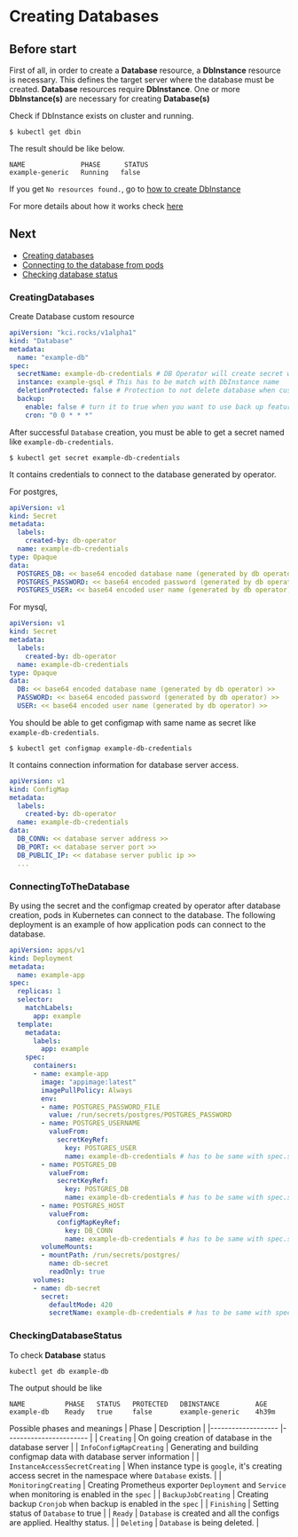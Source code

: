 # Creating Databases

## Before start

First of all, in order to create a **Database** resource, a **DbInstance** resource is necessary. This defines the target server where the database must be created. **Database** resources require **DbInstance**. One or more **DbInstance(s)** are necessary for creating **Database(s)**

Check if DbInstance exists on cluster and running.
```
$ kubectl get dbin
```

The result should be like below.
```
NAME              PHASE      STATUS
example-generic   Running   false
```

If you get `No resources found.`, go to [how to create DbInstance](creatinginstances.md)

For more details about how it works check [here](howitworks.md)

## Next
* [Creating databases](#CreatingDatabases)
* [Connecting to the database from pods](#ConnectingToTheDatabase)
* [Checking database status](#CheckingDatabaseStatus)

### CreatingDatabases

Create Database custom resource

```YAML
apiVersion: "kci.rocks/v1alpha1"
kind: "Database"
metadata:
  name: "example-db"
spec:
  secretName: example-db-credentials # DB Operator will create secret with this name. it contains db namem user, password
  instance: example-gsql # This has to be match with DbInstance name
  deletionProtected: false # Protection to not delete database when custom resource is deleted
  backup:
    enable: false # turn it to true when you want to use back up feature. currently only support postgres
    cron: "0 0 * * *"
```

After successful `Database` creation, you must be able to get a secret named like `example-db-credentials`.

```
$ kubectl get secret example-db-credentials
```
It contains credentials to connect to the database generated by operator.

For postgres,
```YAML
apiVersion: v1
kind: Secret
metadata:
  labels:
    created-by: db-operator
  name: example-db-credentials
type: Opaque
data:
  POSTGRES_DB: << base64 encoded database name (generated by db operator) >>
  POSTGRES_PASSWORD: << base64 encoded password (generated by db operator) >>
  POSTGRES_USER: << base64 encoded user name (generated by db operator) >>
```

For mysql,
```YAML
apiVersion: v1
kind: Secret
metadata:
  labels:
    created-by: db-operator
  name: example-db-credentials
type: Opaque
data:
  DB: << base64 encoded database name (generated by db operator) >>
  PASSWORD: << base64 encoded password (generated by db operator) >>
  USER: << base64 encoded user name (generated by db operator) >>
```

You should be able to get configmap with same name as secret like `example-db-credentials`.
```
$ kubectl get configmap example-db-credentials
```

It contains connection information for database server access.

```YAML
apiVersion: v1
kind: ConfigMap
metadata:
  labels:
    created-by: db-operator
  name: example-db-credentials
data:
  DB_CONN: << database server address >>
  DB_PORT: << database server port >>
  DB_PUBLIC_IP: << database server public ip >>
  ...
```

### ConnectingToTheDatabase

By using the secret and the configmap created by operator after database creation, pods in Kubernetes can connect to the database.
The following deployment is an example of how application pods can connect to the database.

```YAML
apiVersion: apps/v1
kind: Deployment
metadata:
  name: example-app
spec:
  replicas: 1
  selector:
    matchLabels:
      app: example
  template:
    metadata:
      labels:
        app: example
    spec:
      containers:
      - name: example-app
        image: "appimage:latest"
        imagePullPolicy: Always
        env:
        - name: POSTGRES_PASSWORD_FILE
          value: /run/secrets/postgres/POSTGRES_PASSWORD
        - name: POSTGRES_USERNAME
          valueFrom:
            secretKeyRef:
              key: POSTGRES_USER
              name: example-db-credentials # has to be same with spec.secretName of Database custom resource
        - name: POSTGRES_DB
          valueFrom:
            secretKeyRef:
              key: POSTGRES_DB
              name: example-db-credentials # has to be same with spec.secretName of Database custom resource
        - name: POSTGRES_HOST
          valueFrom:
            configMapKeyRef:
              key: DB_CONN
              name: example-db-credentials # has to be same with spec.secretName of Database custom resource
        volumeMounts:
        - mountPath: /run/secrets/postgres/
          name: db-secret
          readOnly: true
      volumes:
      - name: db-secret
        secret:
          defaultMode: 420
          secretName: example-db-credentials # has to be same with spec.secretName of Database custom resource
```


### CheckingDatabaseStatus

To check **Database** status
```
kubectl get db example-db
```

The output should be like
```
NAME          PHASE   STATUS   PROTECTED   DBINSTANCE         AGE
example-db    Ready   true     false       example-generic    4h39m
```

Possible phases and meanings
| Phase                 | Description                           |
|-------------------    |-----------------------                |
| `Creating`            | On going creation of database in the database server |
| `InfoConfigMapCreating` | Generating and building configmap data with database server information |
| `InstanceAccessSecretCreating`  | When instance type is `google`, it's creating access secret in the namespace where `Database` exists.  |
| `MonitoringCreating`  | Creating Prometheus exporter `Deployment` and `Service` when monitoring is enabled in the `spec` |
| `BackupJobCreating`   | Creating backup `Cronjob` when backup is enabled in the `spec` |
| `Finishing`           | Setting status of `Database` to true |
| `Ready`               | `Database` is created and all the configs are applied. Healthy status. |
| `Deleting`            | `Database` is being deleted. |